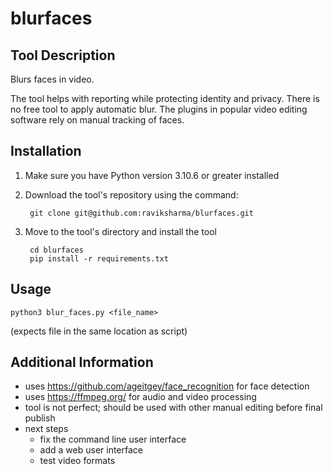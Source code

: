 # blurfaces

## Tool Description

Blurs faces in video.

The tool helps with reporting while protecting identity and privacy. There is no free tool to apply automatic blur. The plugins in popular video editing software rely on manual tracking of faces.

## Installation
1. Make sure you have Python version 3.10.6 or greater installed

2. Download the tool's repository using the command:

        git clone git@github.com:raviksharma/blurfaces.git

3. Move to the tool's directory and install the tool

        cd blurfaces
        pip install -r requirements.txt

## Usage

`python3 blur_faces.py <file_name>`

(expects file in the same location as script)

## Additional Information

- uses https://github.com/ageitgey/face_recognition for face detection
- uses https://ffmpeg.org/ for audio and video processing
- tool is not perfect; should be used with other manual editing before final publish
- next steps
   - fix the command line user interface
   - add a web user interface
   - test video formats
